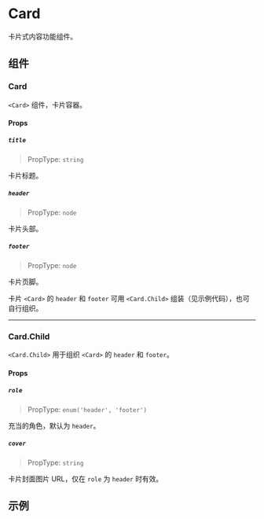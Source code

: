 # Card

卡片式内容功能组件。

## 组件

### Card

`<Card>` 组件，卡片容器。

#### Props

##### `title`

> PropType: `string`

卡片标题。


##### `header`

> PropType: `node`

卡片头部。

##### `footer`

> PropType: `node`

卡片页脚。

卡片 `<Card>` 的 `header` 和 `footer` 可用 `<Card.Child>` 组装（见示例代码），也可自行组织。

---

### Card.Child

`<Card.Child>` 用于组织 `<Card>` 的 `header` 和 `footer`。

#### Props

##### `role`

> PropType: `enum('header', 'footer')`

充当的角色，默认为 `header`。


##### `cover`

> PropType: `string`

卡片封面图片 URL，仅在 `role` 为 `header` 时有效。


## 示例
